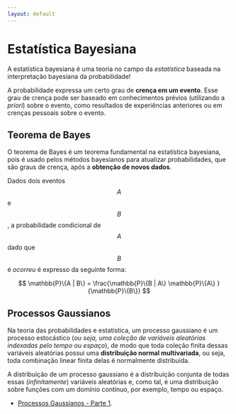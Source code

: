 ```yaml
---
layout: default
---
```

# Estatística Bayesiana
A estatística bayesiana é uma teoria no campo da *estatística* baseada na interpretação bayesiana da probabilidade!

A probabilidade expressa um certo grau de **crença em um evento**. Esse grau de crença pode ser baseado em conhecimentos prévios
(utilizando a *priori*) sobre o evento, como resultados de experiências anteriores ou em crenças pessoais sobre o evento.


## Teorema de Bayes
O teorema de Bayes é um teorema fundamental na estatística bayesiana, pois é usado pelos métodos bayesianos para atualizar 
probabilidades, que são graus de crença, após a **obtenção de novos dados**. 

Dados dois eventos $${\displaystyle A}$$ e $${\displaystyle B}$$, a probabilidade condicional de $${\displaystyle A}$$
dado que $${\displaystyle B}$$ é *ocorreu* é expresso da seguinte forma:

$$
\mathbb{P}\{A | B\} = \frac{\mathbb{P}\{B | A\} \mathbb{P}\{A\} }{\mathbb{P}\{B\}}
$$


## Processos Gaussianos 
Na teoria das probabilidades e estatística, um processo gaussiano é um processo estocástico 
(*ou seja, uma coleção de variáveis aleatórias indexadas pelo tempo ou espaço*), de modo que toda 
coleção finita dessas variáveis aleatórias possui uma **distribuição normal multivariada**, ou seja,
 toda combinação linear finita delas é normalmente distribuída. 

A distribuição de um processo gaussiano é a distribuição conjunta de todas essas (*infinitamente*) 
variáveis aleatórias e, como tal, é uma distribuição sobre funções com um domínio contínuo, 
por exemplo, tempo ou espaço.

* [Processos Gaussianos - Parte 1](./pymc3/1_introduction.html).


